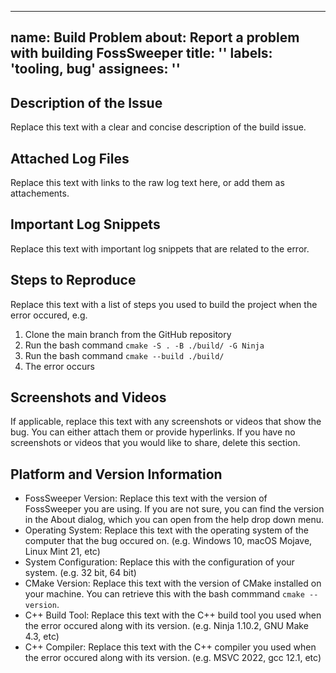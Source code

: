 <!--
SPDX-FileCopyrightText: 2022 Daniel Valcour <fosssweeper@gmail.com>

SPDX-License-Identifier: GPL-3.0-or-later
-->

---
name: Build Problem
about: Report a problem with building FossSweeper
title: ''
labels: 'tooling, bug'
assignees: ''
---

<!--

NOTICE:

This is a template for an issue thread. Please replace the text in each section with your own explanations.

This template is intended for bug reports. For more information about the bug reporting process of our project, please view our Contributing Guidelines in the CONTRIBUTING.md file in the root directory of the code repository.

While you participate in our community, you must follow our Code of Conduct in the CODE_OF_CONDUCT.md file in the root directory of the code repository.

This entry field uses Markdown syntax for advanced text formatting. If you would like to preview how this post will appear with Markdown applied, click the preview tab above. You can read about Markdown syntax in the official GitHub documentation website: 

https://docs.github.com/en/get-started/writing-on-github/getting-started-with-writing-and-formatting-on-github/basic-writing-and-formatting-syntax

-->

## Description of the Issue

Replace this text with a clear and concise description of the build issue.

## Attached Log Files

Replace this text with links to the raw log text here, or add them as attachements.

## Important Log Snippets

Replace this text with important log snippets that are related to the error.

## Steps to Reproduce

Replace this text with a list of steps you used to build the project when the error occured, e.g.

1. Clone the main branch from the GitHub repository
2. Run the bash command `cmake -S . -B ./build/ -G Ninja`
3. Run the bash command `cmake --build ./build/`
4. The error occurs

## Screenshots and Videos

If applicable, replace this text with any screenshots or videos that show the bug. You can either attach them or provide hyperlinks. If you have no screenshots or videos that you would like to share, delete this section.

## Platform and Version Information

 - FossSweeper Version: Replace this text with the version of FossSweeper you are using. If you are not sure, you can find the version in the About dialog, which you can open from the help drop down menu.
 - Operating System: Replace this text with the operating system of the computer that the bug occured on. (e.g. Windows 10, macOS Mojave, Linux Mint 21, etc)
 - System Configuration: Replace this with the configuration of your system. (e.g. 32 bit, 64 bit)
 - CMake Version: Replace this text with the version of CMake installed on your machine. You can retrieve this with the bash commmand `cmake --version`.
 - C++ Build Tool: Replace this text with the C++ build tool you used when the error occured along with its version. (e.g. Ninja 1.10.2, GNU Make 4.3, etc)
 - C++ Compiler: Replace this text with the C++ compiler you used when the error occured along with its version. (e.g. MSVC 2022, gcc 12.1, etc)

